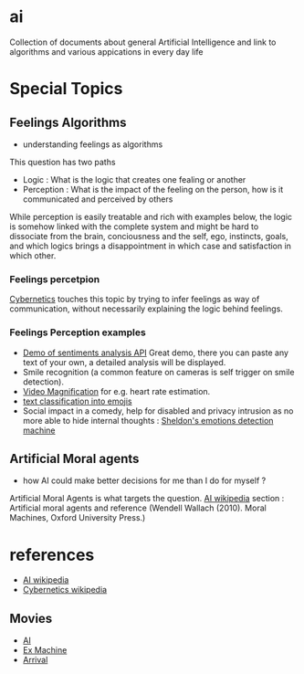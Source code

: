 # ai
Collection of documents about general Artificial Intelligence and link to algorithms and various appications in every day life

# Special Topics
## Feelings Algorithms
* understanding feelings as algorithms

This question has two paths
- Logic : What is the logic that creates one fealing or another
- Perception : What is the impact of the feeling on the person, how is it communicated and perceived by others

While perception is easily treatable and rich with examples below, the logic is somehow linked with the complete system and might be hard to dissociate from the brain, conciousness and the self, ego, instincts, goals, and which logics brings a disappointment in which case and satisfaction in which other.
### Feelings percetpion
[Cybernetics](https://en.wikipedia.org/wiki/Cybernetics) touches this topic by trying to infer feelings as way of communication, without necessarily explaining the logic behind feelings. 
### Feelings Perception examples
* [Demo of sentiments analysis API](https://cloud.google.com/natural-language/) Great demo, there you can paste any text of your own, a detailed analysis will be displayed.
* Smile recognition (a common feature on cameras is self trigger on smile detection).
* [Video Magnification](http://people.csail.mit.edu/mrub/vidmag/) for e.g. heart rate estimation.
* [text classification into emojis](http://www.dtu.dk/english/news/2017/09/dtuavisen-machines-recognize-feelings-using-algorithm-and-emojis?id=de6d1016-1375-4055-8545-8997585e2cce)
* Social impact in a comedy, help for disabled and privacy intrusion as no more able to hide internal thoughts : [Sheldon's emotions detection machine](https://www.youtube.com/watch?v=TfNnpsYATbQ)

## Artificial Moral agents
* how AI could make better decisions for me than I do for myself ?

Artificial Moral Agents is what targets the question. [AI wikipedia](https://en.wikipedia.org/wiki/Artificial_intelligence) section : Artificial moral agents and reference (Wendell Wallach (2010). Moral Machines, Oxford University Press.)

# references
* [AI wikipedia](https://en.wikipedia.org/wiki/Artificial_intelligence)
* [Cybernetics wikipedia](https://en.wikipedia.org/wiki/Cybernetics)
## Movies
* [AI](http://www.imdb.com/title/tt0212720/)
* [Ex Machine](http://www.imdb.com/title/tt0470752/)
* [Arrival](http://www.imdb.com/title/tt2543164/?ref_=tt_rec_tti)
